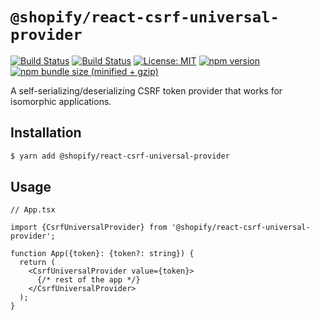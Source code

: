 # `@shopify/react-csrf-universal-provider`

[![Build Status](https://github.com/Shopify/quilt/workflows/Node-CI/badge.svg?branch=main)](https://github.com/Shopify/quilt/actions?query=workflow%3ANode-CI)
[![Build Status](https://github.com/Shopify/quilt/workflows/Ruby-CI/badge.svg?branch=main)](https://github.com/Shopify/quilt/actions?query=workflow%3ARuby-CI)
[![License: MIT](https://img.shields.io/badge/License-MIT-green.svg)](LICENSE.md) [![npm version](https://badge.fury.io/js/%40shopify%2Freact-csrf-universal-provider.svg)](https://badge.fury.io/js/%40shopify%2Freact-csrf-universal-provider.svg) [![npm bundle size (minified + gzip)](https://img.shields.io/bundlephobia/minzip/@shopify/react-csrf-universal-provider.svg)](https://img.shields.io/bundlephobia/minzip/@shopify/react-csrf-universal-provider.svg)

A self-serializing/deserializing CSRF token provider that works for isomorphic applications.

## Installation

```bash
$ yarn add @shopify/react-csrf-universal-provider
```

## Usage

```tsx
// App.tsx

import {CsrfUniversalProvider} from '@shopify/react-csrf-universal-provider';

function App({token}: {token?: string}) {
  return (
    <CsrfUniversalProvider value={token}>
      {/* rest of the app */}
    </CsrfUniversalProvider>
  );
}
```
